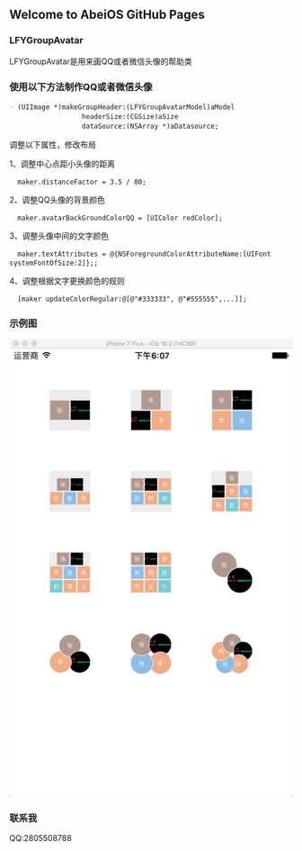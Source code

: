 ## Welcome to AbeiOS GitHub Pages

### LFYGroupAvatar

LFYGroupAvatar是用来画QQ或者微信头像的帮助类

### 使用以下方法制作QQ或者微信头像
```markdown
- (UIImage *)makeGroupHeader:(LFYGroupAvatarModel)aModel
                  headerSize:(CGSize)aSize
                  dataSource:(NSArray *)aDatasource;
```
调整以下属性，修改布局


1、调整中心点距小头像的距离
```
  maker.distanceFactor = 3.5 / 80;
```
2、调整QQ头像的背景颜色
```
  maker.avatarBackGroundColorQQ = [UIColor redColor];
```
3、调整头像中间的文字颜色
```
  maker.textAttributes = @{NSForegroundColorAttributeName:[UIFont systemFontOfSize:2]};;
```
4、调整根据文字更换颜色的规则
```
  [maker updateColorRegular:@[@"#333333", @"#555555",...]];
```

### 示例图

![image](https://github.com/AbeiOS/LFYGroupAvatar/blob/master/ScreenShot/首页截图.jpg)

### 联系我

QQ:2805508788
